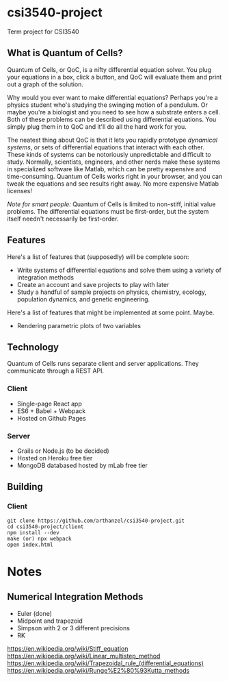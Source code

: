 # csi3540-project
Term project for CSI3540

## What is Quantum of Cells?

Quantum of Cells, or QoC, is a nifty differential equation solver. You plug your equations in a box, click a button, and QoC will evaluate them and print out a graph of the solution.

Why would you ever want to make differential equations? Perhaps you're a physics student who's studying the swinging motion of a pendulum. Or maybe you're a biologist and you need to see how a substrate enters a cell. Both of these problems can be described using differential equations. You simply plug them in to QoC and it'll do all the hard work for you.

The neatest thing about QoC is that it lets you rapidly prototype *dynamical systems*, or sets of differential equations that interact with each other. These kinds of systems can be notoriously unpredictable and difficult to study. Normally, scientists, engineers, and other nerds make these systems in specialized software like Matlab, which can be pretty expensive and time-consuming. Quantum of Cells works right in your browser, and you can tweak the equations and see results right away. No more expensive Matlab licenses!

*Note for smart people:* Quantum of Cells is limited to non-stiff, initial value problems. The differential equations must be first-order, but the system itself needn't necessarily be first-order.

## Features

Here's a list of features that (supposedly) will be complete soon:

- Write systems of differential equations and solve them using a variety of integration methods
- Create an account and save projects to play with later
- Study a handful of sample projects on physics, chemistry, ecology, population dynamics, and genetic engineering.

Here's a list of features that might be implemented at some point. Maybe.

- Rendering parametric plots of two variables

## Technology

Quantum of Cells runs separate client and server applications. They communicate through a REST API.

### Client

- Single-page React app
- ES6 + Babel + Webpack
- Hosted on Github Pages

### Server

- Grails or Node.js (to be decided)
- Hosted on Heroku free tier
- MongoDB databased hosted by mLab free tier

## Building

### Client

    git clone https://github.com/arthanzel/csi3540-project.git
    cd csi3540-project/client
    npm install --dev
    make (or) npx webpack
    open index.html

# Notes

## Numerical Integration Methods

- Euler (done)
- Midpoint and trapezoid
- Simpson with 2 or 3 different precisions
- RK

https://en.wikipedia.org/wiki/Stiff_equation
https://en.wikipedia.org/wiki/Linear_multistep_method
https://en.wikipedia.org/wiki/Trapezoidal_rule_(differential_equations)
https://en.wikipedia.org/wiki/Runge%E2%80%93Kutta_methods